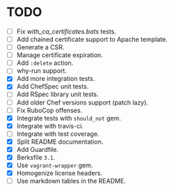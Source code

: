 TODO
====

* [ ] Fix *with_ca_certificates.bats* tests.
* [ ] Add chained certificate support to Apache template.
* [ ] Generate a CSR.
* [ ] Manage certificate expiration.
* [ ] Add `:delete` action.
* [ ] why-run support.
* [x] Add more integration tests.
* [x] Add ChefSpec unit tests.
* [ ] Add RSpec library unit tests.
* [ ] Add older Chef versions support (patch lazy).
* [ ] Fix RuboCop offenses.
* [x] Integrate tests with `should_not` gem.
* [x] Integrate with travis-ci.
* [ ] Integrate with test coverage.
* [x] Split README documentation.
* [x] Add Guardfile.
* [x] Berksfile `3.1`.
* [x] Use `vagrant-wrapper` gem.
* [x] Homogenize license headers.
* [ ] Use markdown tables in the README.
